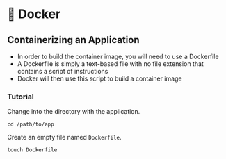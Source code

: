 # 🐋 Docker

## Containerizing an Application

* In order to build the container image, you will need to use a Dockerfile
* A Dockerfile is simply a text-based file with no file extension that contains a script of instructions
* Docker will then use this script to build a container image

### Tutorial

Change into the directory with the application.

```
cd /path/to/app
```

Create an empty file named `Dockerfile`.

```
touch Dockerfile
```

